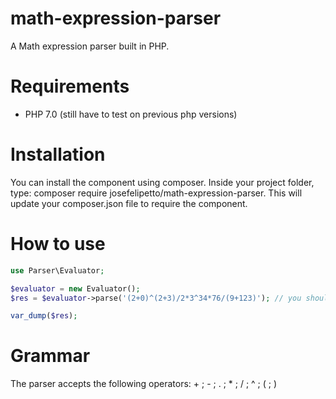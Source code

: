 # math-expression-parser
A Math expression parser built in PHP.

# Requirements
* PHP 7.0 (still have to test on previous php versions)

# Installation
You can install the component using composer. 
Inside your project folder, type: composer require josefelipetto/math-expression-parser. This will update your
composer.json file to require the component. 

# How to use
```php
use Parser\Evaluator;

$evaluator = new Evaluator();
$res = $evaluator->parse('(2+0)^(2+3)/2*3^34*76/(9+123)'); // you should pass a string as argument

var_dump($res);

```

# Grammar

The parser accepts the following operators: +  ; - ; . ; * ; / ; ^ ; ( ; )
